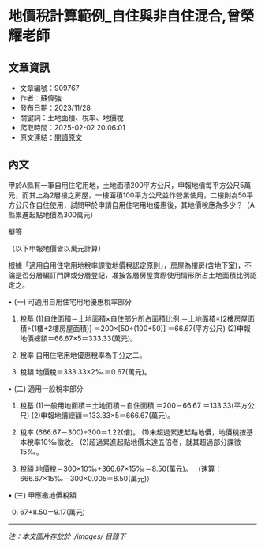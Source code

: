 # 地價稅計算範例_自住與非自住混合,曾榮耀老師

## 文章資訊
- 文章編號：909767
- 作者：蘇偉強
- 發布日期：2023/11/28
- 關鍵詞：土地面積、稅率、地價稅
- 爬取時間：2025-02-02 20:06:01
- 原文連結：[閱讀原文](https://real-estate.get.com.tw/Columns/detail.aspx?no=909767)

## 內文
甲於A縣有一筆自用住宅用地，土地面積200平方公尺，申報地價每平方公尺5萬元，而其上為2層樓之房屋，一樓面積100平方公尺並作營業使用，二樓則為50平方公尺作自住使用，試問甲於申請自用住宅用地優惠後，其地價稅應為多少？（A縣累進起點地價為300萬元）

擬答

（以下申報地價皆以萬元計算）

根據「適用自用住宅用地稅率課徵地價稅認定原則」，房屋為樓房(含地下室)，不論是否分層編訂門牌或分層登記，准按各層房屋實際使用情形所占土地面積比例認定之。

• (一) 可適用自用住宅用地優惠稅率部分

1. 稅基 (1)自住面積＝土地面積×自住部分所占面積比例 ＝土地面積×[2樓房屋面積÷(1樓+2樓房屋面積)] ＝200×[50÷(100+50)] ＝66.67(平方公尺) (2)申報地價總額＝66.67×5＝333.33(萬元)。

2. 稅率 自用住宅用地優惠稅率為千分之二。

3. 稅額 地價稅＝333.33×2‰＝0.67(萬元)。

• (二) 適用一般稅率部分

1. 稅基 (1)一般用地面積＝土地面積－自住面積 ＝200－66.67 ＝133.33(平方公尺) (2)申報地價總額＝133.33×5＝666.67(萬元)。

2. 稅率 (666.67－300)÷300＝1.22(倍)。 (1)未超過累進起點地價，地價稅按基本稅率10‰徵收。 (2)超過累進起點地價未達五倍者，就其超過部分課徵15‰。

3. 稅額 地價稅＝300×10‰+366.67×15‰＝8.50(萬元)。 （速算：666.67×15‰－300×0.005＝8.50(萬元)）

• (三) 甲應繳地價稅額

0. 67+8.50＝9.17(萬元)
---
*注：本文圖片存放於 ./images/ 目錄下*

